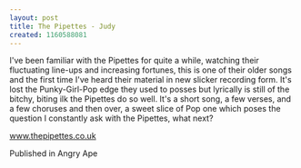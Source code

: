 ```yaml
---
layout: post
title: The Pipettes - Judy
created: 1160588081
---
```



I&#39;ve been familiar with the Pipettes for quite a while, watching their fluctuating line-ups and increasing fortunes, this is one of their older songs and the first time I&#39;ve heard their material in new slicker recording form. It&#39;s lost the Punky-Girl-Pop edge they used to posses but lyrically is still of the bitchy, biting ilk the Pipettes do so well. It&#39;s a short song, a few verses, and a few choruses and then over, a sweet slice of Pop one which poses the question I constantly ask with the Pipettes, what next?

<a href="http://www.thepipettes.co.uk" target="_blank">www.thepipettes.co.uk</a>

Published in Angry Ape
